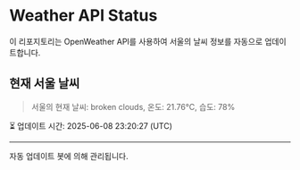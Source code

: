 
# Weather API Status

이 리포지토리는 OpenWeather API를 사용하여 서울의 날씨 정보를 자동으로 업데이트합니다.

## 현재 서울 날씨
> 서울의 현재 날씨: broken clouds, 온도: 21.76°C, 습도: 78%

⏳ 업데이트 시간: 2025-06-08 23:20:27 (UTC)

---
자동 업데이트 봇에 의해 관리됩니다.
